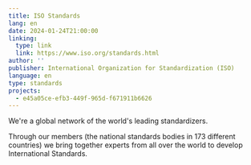 ```yaml
---
title: ISO Standards
lang: en
date: 2024-01-24T21:00:00
linking:
  type: link
  link: https://www.iso.org/standards.html
author: ''
publisher: International Organization for Standardization (ISO)
language: en
type: standards
projects:
  - e45a05ce-efb3-449f-965d-f671911b6626
---
```

We're a global network of the world's leading standardizers.

Through our members (the national standards bodies in 173 different countries) we bring together experts from all over the world to develop International Standards.
